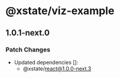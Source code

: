 # @xstate/viz-example

## 1.0.1-next.0

### Patch Changes

- Updated dependencies []:
  - @xstate/react@1.0.0-next.3
